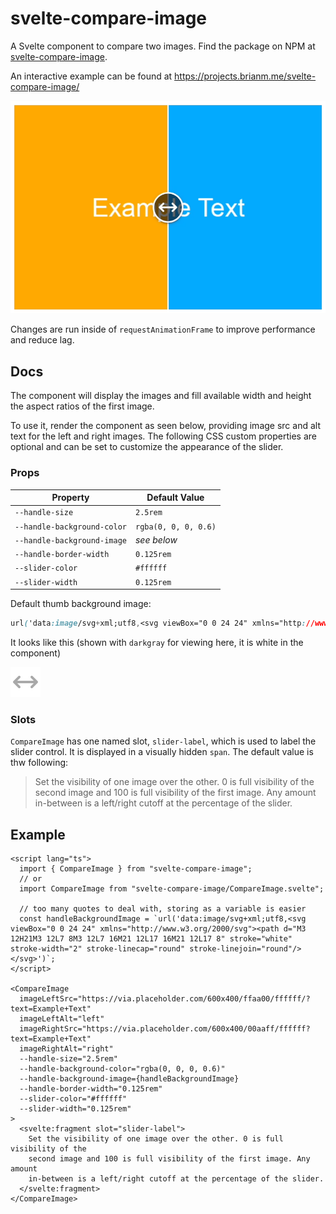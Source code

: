 # svelte-compare-image

A Svelte component to compare two images.
Find the package on NPM at [svelte-compare-image](https://npmjs.com/package/svelte-compare-image).

An interactive example can be found at https://projects.brianm.me/svelte-compare-image/

![screen recording example](example.gif)

Changes are run inside of `requestAnimationFrame` to improve performance and reduce lag.

## Docs

The component will display the images and fill available width and height the aspect ratios of the first image.

To use it, render the component as seen below, providing image src and alt text for the left and right images.
The following CSS custom properties are optional and can be set to customize the appearance of the slider.

### Props

| Property                    | Default Value        |
| --------------------------- | -------------------- |
| `--handle-size`             | `2.5rem`             |
| `--handle-background-color` | `rgba(0, 0, 0, 0.6)` |
| `--handle-background-image` | _see below_          |
| `--handle-border-width`     | `0.125rem`           |
| `--slider-color`            | `#ffffff`            |
| `--slider-width`            | `0.125rem`           |

Default thumb background image:

```css
url('data:image/svg+xml;utf8,<svg viewBox="0 0 24 24" xmlns="http://www.w3.org/2000/svg"><path d="M3 12H21M3 12L7 8M3 12L7 16M21 12L17 16M21 12L17 8" stroke="white" stroke-width="2" stroke-linecap="round" stroke-linejoin="round"/></svg>')
```

It looks like this (shown with `darkgray` for viewing here, it is white in the component)

![slider icon](slider-icon.svg)

### Slots

`CompareImage` has one named slot, `slider-label`, which is used to label the
slider control. It is displayed in a visually hidden `span`. The default value
is thw following:

> Set the visibility of one image over the other. 0 is full visibility of
> the second image and 100 is full visibility of the first image. Any
> amount in-between is a left/right cutoff at the percentage of the
> slider.

## Example

```svelte
<script lang="ts">
  import { CompareImage } from "svelte-compare-image";
  // or
  import CompareImage from "svelte-compare-image/CompareImage.svelte";

  // too many quotes to deal with, storing as a variable is easier
  const handleBackgroundImage = `url('data:image/svg+xml;utf8,<svg viewBox="0 0 24 24" xmlns="http://www.w3.org/2000/svg"><path d="M3 12H21M3 12L7 8M3 12L7 16M21 12L17 16M21 12L17 8" stroke="white" stroke-width="2" stroke-linecap="round" stroke-linejoin="round"/></svg>')`;
</script>

<CompareImage
  imageLeftSrc="https://via.placeholder.com/600x400/ffaa00/ffffff/?text=Example+Text"
  imageLeftAlt="left"
  imageRightSrc="https://via.placeholder.com/600x400/00aaff/ffffff?text=Example+Text"
  imageRightAlt="right"
  --handle-size="2.5rem"
  --handle-background-color="rgba(0, 0, 0, 0.6)"
  --handle-background-image={handleBackgroundImage}
  --handle-border-width="0.125rem"
  --slider-color="#ffffff"
  --slider-width="0.125rem"
>
  <svelte:fragment slot="slider-label">
    Set the visibility of one image over the other. 0 is full visibility of the
    second image and 100 is full visibility of the first image. Any amount
    in-between is a left/right cutoff at the percentage of the slider.
  </svelte:fragment>
</CompareImage>
```
